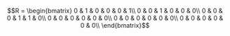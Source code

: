 $$R =
\begin{bmatrix}
0 & 1 & 0 & 0 & 0 & 1\\
0 & 0 & 1 & 0 & 0 & 0\\
0 & 0 & 0 & 1 & 1 & 0\\
0 & 0 & 0 & 0 & 0 & 0\\
0 & 0 & 0 & 0 & 0 & 0\\
0 & 0 & 0 & 0 & 0 & 0\\
\end{bmatrix}$$